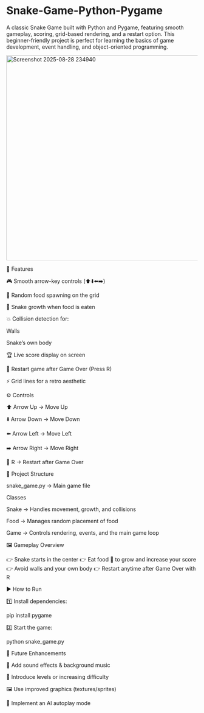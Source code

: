 # Snake-Game-Python-Pygame
A classic Snake Game built with Python and Pygame, featuring smooth gameplay, scoring, grid-based rendering, and a restart option. 
This beginner-friendly project is perfect for learning the basics of game development, event handling, and object-oriented programming.

<img width="749" height="539" alt="Screenshot 2025-08-28 234940" src="https://github.com/user-attachments/assets/2eaf7cc2-6295-43b2-82df-ae2fc456b5af" />

🚀 Features

🎮 Smooth arrow-key controls (⬆️⬇️⬅️➡️)

🍎 Random food spawning on the grid

🐍 Snake growth when food is eaten

💥 Collision detection for:

Walls

Snake’s own body

🏆 Live score display on screen

🔄 Restart game after Game Over (Press R)

⚡ Grid lines for a retro aesthetic

⚙️ Controls

⬆️ Arrow Up → Move Up

⬇️ Arrow Down → Move Down

⬅️ Arrow Left → Move Left

➡️ Arrow Right → Move Right

🔄 R → Restart after Game Over

📂 Project Structure

snake_game.py → Main game file

Classes

Snake → Handles movement, growth, and collisions

Food → Manages random placement of food

Game → Controls rendering, events, and the main game loop

🖼️ Gameplay Overview

👉 Snake starts in the center
👉 Eat food 🍎 to grow and increase your score
👉 Avoid walls and your own body
👉 Restart anytime after Game Over with R

▶️ How to Run

1️⃣ Install dependencies:

pip install pygame


2️⃣ Start the game:

python snake_game.py

🔮 Future Enhancements

🎵 Add sound effects & background music

🌈 Introduce levels or increasing difficulty

🖼️ Use improved graphics (textures/sprites)

🤖 Implement an AI autoplay mode

